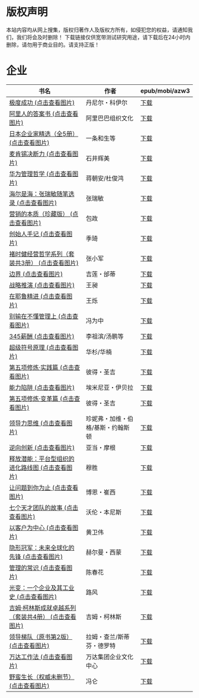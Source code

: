 # 版权声明

本站内容均从网上搜集，版权归著作人及版权方所有，如侵犯您的权益，请通知我们，我们将会及时删除！ 下载链接仅供宽带测试研究用途，请下载后在24小时内删除，请勿用于商业目的。请支持正版！

# 企业

| 书名 | 作者 | epub/mobi/azw3 |
| --- | --- | --- |
| [极度成功 (点击查看图片)](https://www.dushupai.com/attachment/2024/06/11/3f66c175f560dd3f.jpg) | 丹尼尔・科伊尔 | [下载](https://url89.ctfile.com/f/31084289-1375510375-05242f?p=8866) |
| [阿里人的答案书 (点击查看图片)](https://www.dushupai.com/attachment/2024/06/11/dab082d8f35b0ca4.jpg) | 阿里巴巴组织文化 | [下载](https://url89.ctfile.com/f/31084289-1375510804-a5e3a8?p=8866) |
| [日本企业家精选（全5册） (点击查看图片)](https://www.dushupai.com/attachment/2024/06/11/c36252c4c98a6827.jpg) | 一条和生等 | [下载](https://url89.ctfile.com/f/31084289-1375511533-b724b2?p=8866) |
| [麦肯锡决断力 (点击查看图片)](https://www.dushupai.com/attachment/2024/06/08/c3f7ab815ab82dda.jpg) | 石井辉美 | [下载](https://url89.ctfile.com/f/31084289-1357051141-d76cb3?p=8866) |
| [华为管理哲学 (点击查看图片)](https://www.dushupai.com/attachment/2024/06/08/6123a726653fe6a2.jpg) | 蒋朝安/杜俊鸿 | [下载](https://url89.ctfile.com/f/31084289-1357050910-d72194?p=8866) |
| [海尔是海：张瑞敏随笔选录 (点击查看图片)](https://www.dushupai.com/attachment/2024/06/08/b60c512fbed6d6dc.jpg) | 张瑞敏 | [下载](https://url89.ctfile.com/f/31084289-1357049221-4c1d6c?p=8866) |
| [营销的本质（珍藏版） (点击查看图片)](https://www.dushupai.com/attachment/2024/06/08/005c2ed5d9c395dd.jpg) | 包政 | [下载](https://url89.ctfile.com/f/31084289-1357048810-10c399?p=8866) |
| [创始人手记 (点击查看图片)](https://www.dushupai.com/attachment/2024/06/08/1e9b47e885a29aed.jpg) | 季琦 | [下载](https://url89.ctfile.com/f/31084289-1357048567-61a471?p=8866) |
| [褚时健经营哲学系列（套装共3册） (点击查看图片)](https://www.dushupai.com/attachment/2024/06/08/165466a361722ced.jpg) | 张小军 | [下载](https://url89.ctfile.com/f/31084289-1357044763-9f2f45?p=8866) |
| [边界 (点击查看图片)](https://www.dushupai.com/attachment/2024/06/07/50e8068c1ada4389.jpg) | 吉莲・邰蒂 | [下载](https://url89.ctfile.com/f/31084289-1357042444-a5d609?p=8866) |
| [战略推演 (点击查看图片)](https://www.dushupai.com/attachment/2024/06/07/a8903ee15be417e6.jpg) | 王昶 | [下载](https://url89.ctfile.com/f/31084289-1357042372-78310a?p=8866) |
| [在耶鲁精进 (点击查看图片)](https://www.dushupai.com/attachment/2024/06/07/5bb1a070cf2fee14.jpg) | 王烁 | [下载](https://url89.ctfile.com/f/31084289-1357039087-2cce2c?p=8866) |
| [别输在不懂管理上 (点击查看图片)](https://www.dushupai.com/attachment/2024/06/07/e17b08a6c70f74b4.jpg) | 冯为中 | [下载](https://url89.ctfile.com/f/31084289-1357039018-f17707?p=8866) |
| [345薪酬 (点击查看图片)](https://www.dushupai.com/attachment/2024/06/06/21bd0d46e451de01.jpg) | 李祖滨/汤鹏等 | [下载](https://url89.ctfile.com/f/31084289-1357034002-cf5f79?p=8866) |
| [超级符号原理 (点击查看图片)](https://www.dushupai.com/attachment/2024/06/06/5fe97f19f83bc7cf.jpg) | 华杉/华楠 | [下载](https://url89.ctfile.com/f/31084289-1357031524-1a7a6c?p=8866) |
| [第五项修炼·实践篇 (点击查看图片)](https://www.dushupai.com/attachment/2024/06/06/6a35e6cce6edb3b2.jpg) | 彼得・圣吉 | [下载](https://url89.ctfile.com/f/31084289-1357031224-5ab3aa?p=8866) |
| [能力陷阱 (点击查看图片)](https://www.dushupai.com/attachment/2024/06/06/122735fc7b3cb2b8.jpg) | 埃米尼亚・伊贝拉 | [下载](https://url89.ctfile.com/f/31084289-1357031173-1a88c9?p=8866) |
| [第五项修炼·变革篇 (点击查看图片)](https://www.dushupai.com/attachment/2024/06/06/40ac909ed0b939d5.jpg) | 彼得・圣吉 | [下载](https://url89.ctfile.com/f/31084289-1357030801-7b000d?p=8866) |
| [领导力思维 (点击查看图片)](https://www.dushupai.com/attachment/2024/06/06/0e3c50ea86bdfc2b.jpg) | 珍妮弗・加维・伯格/基斯・约翰斯顿 | [下载](https://url89.ctfile.com/f/31084289-1357030723-7e489c?p=8866) |
| [逆向创新 (点击查看图片)](https://www.dushupai.com/attachment/2024/06/05/027a22f9722cc819.jpg) | 亚当・摩根 | [下载](https://url89.ctfile.com/f/31084289-1357028677-7e2d5f?p=8866) |
| [释放潜能：平台型组织的进化路线图 (点击查看图片)](https://www.dushupai.com/attachment/2024/06/04/27a74d01b47d2fc7.jpg) | 穆胜 | [下载](https://url89.ctfile.com/f/31084289-1357021978-8ba811?p=8866) |
| [让问题到你为止 (点击查看图片)](https://www.dushupai.com/attachment/2024/06/04/2c28425eacf3e8b9.jpg) | 博恩・崔西 | [下载](https://url89.ctfile.com/f/31084289-1357021912-0c9d89?p=8866) |
| [七个天才团队的故事 (点击查看图片)](https://www.dushupai.com/attachment/2024/06/03/96427782f957796d.jpg) | 沃伦・本尼斯 | [下载](https://url89.ctfile.com/f/31084289-1357017868-d37baa?p=8866) |
| [以客户为中心 (点击查看图片)](https://www.dushupai.com/attachment/2024/06/03/5519295b19673c16.jpg) | 黄卫伟 | [下载](https://url89.ctfile.com/f/31084289-1357017832-1c4b9c?p=8866) |
| [隐形冠军：未来全球化的先锋 (点击查看图片)](https://www.dushupai.com/attachment/2024/06/03/ddb98bc285a8adab.jpg) | 赫尔曼・西蒙 | [下载](https://url89.ctfile.com/f/31084289-1357017103-ceb233?p=8866) |
| [管理的常识 (点击查看图片)](https://www.dushupai.com/attachment/2024/06/03/0fd95edd3eab5614.jpg) | 陈春花 | [下载](https://url89.ctfile.com/f/31084289-1357015057-903f80?p=8866) |
| [光变：一个企业及其工业史 (点击查看图片)](https://www.dushupai.com/attachment/2024/06/03/55707fd3564e5854.jpg) | 路风 | [下载](https://url89.ctfile.com/f/31084289-1357015045-f54b86?p=8866) |
| [吉姆·柯林斯成就卓越系列（套装共4册） (点击查看图片)](https://www.dushupai.com/attachment/2024/06/01/d21d289c8b94f26f.jpg) | 吉姆・柯林斯 | [下载](https://url89.ctfile.com/f/31084289-1357007773-3b19ee?p=8866) |
| [领导梯队（原书第2版） (点击查看图片)](https://www.dushupai.com/attachment/2024/06/01/ba4c9aa303940ba0.jpg) | 拉姆・查兰/斯蒂芬・德罗特 | [下载](https://url89.ctfile.com/f/31084289-1357007449-d7dc15?p=8866) |
| [万达工作法 (点击查看图片)](https://www.dushupai.com/attachment/2024/06/01/7f06c91990384c48.jpg) | 万达集团企业文化中心  | [下载](https://url89.ctfile.com/f/31084289-1357007134-214c77?p=8866) |
| [野蛮生长（权威未删节） (点击查看图片)](https://www.dushupai.com/attachment/2024/06/01/e4a114a5d8231c8d.jpg) | 冯仑 | [下载](https://url89.ctfile.com/f/31084289-1357006246-9ff757?p=8866) |
